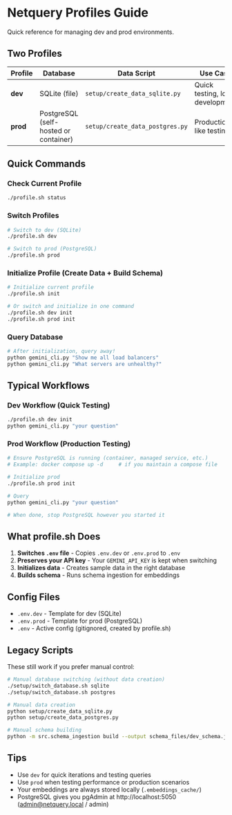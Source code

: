 # Netquery Profiles Guide

Quick reference for managing dev and prod environments.

## Two Profiles

| Profile | Database | Data Script | Use Case |
|---------|----------|-------------|----------|
| **dev** | SQLite (file) | `setup/create_data_sqlite.py` | Quick testing, local development |
| **prod** | PostgreSQL (self-hosted or container) | `setup/create_data_postgres.py` | Production-like testing |

## Quick Commands

### Check Current Profile
```bash
./profile.sh status
```

### Switch Profiles
```bash
# Switch to dev (SQLite)
./profile.sh dev

# Switch to prod (PostgreSQL)
./profile.sh prod
```

### Initialize Profile (Create Data + Build Schema)
```bash
# Initialize current profile
./profile.sh init

# Or switch and initialize in one command
./profile.sh dev init
./profile.sh prod init
```

### Query Database
```bash
# After initialization, query away!
python gemini_cli.py "Show me all load balancers"
python gemini_cli.py "What servers are unhealthy?"
```

## Typical Workflows

### Dev Workflow (Quick Testing)
```bash
./profile.sh dev init
python gemini_cli.py "your question"
```

### Prod Workflow (Production Testing)
```bash
# Ensure PostgreSQL is running (container, managed service, etc.)
# Example: docker compose up -d     # if you maintain a compose file

# Initialize prod
./profile.sh prod init

# Query
python gemini_cli.py "your question"

# When done, stop PostgreSQL however you started it
```

## What profile.sh Does

1. **Switches `.env` file** - Copies `.env.dev` or `.env.prod` to `.env`
2. **Preserves your API key** - Your `GEMINI_API_KEY` is kept when switching
3. **Initializes data** - Creates sample data in the right database
4. **Builds schema** - Runs schema ingestion for embeddings

## Config Files

- `.env.dev` - Template for dev (SQLite)
- `.env.prod` - Template for prod (PostgreSQL)
- `.env` - Active config (gitignored, created by profile.sh)

## Legacy Scripts

These still work if you prefer manual control:

```bash
# Manual database switching (without data creation)
./setup/switch_database.sh sqlite
./setup/switch_database.sh postgres

# Manual data creation
python setup/create_data_sqlite.py
python setup/create_data_postgres.py

# Manual schema building
python -m src.schema_ingestion build --output schema_files/dev_schema.json
```

## Tips

- Use `dev` for quick iterations and testing queries
- Use `prod` when testing performance or production scenarios
- Your embeddings are always stored locally (`.embeddings_cache/`)
- PostgreSQL gives you pgAdmin at http://localhost:5050 (admin@netquery.local / admin)
